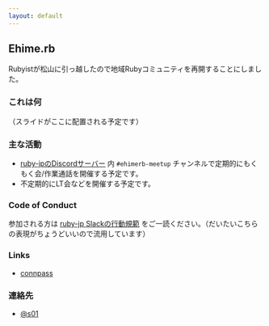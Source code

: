 ```yaml
---
layout: default
---
```


## Ehime.rb

Rubyistが松山に引っ越したので地域Rubyコミュニティを再開することにしました。

### これは何

（スライドがここに配置される予定です）

### 主な活動

- [ruby-jpのDiscordサーバー](https://discord.gg/P5UNajp) 内 `#ehimerb-meetup` チャンネルで定期的にもくもく会/作業通話を開催する予定です。
- 不定期的にLT会などを開催する予定です。

### Code of Conduct

参加される方は [ruby-jp Slackの行動規範](https://ruby-jp.github.io/#code-of-conduct) をご一読ください。（だいたいこちらの表現がちょうどいいので流用しています）

### Links

- [connpass](https://ehimerb.connpass.com/)

### 連絡先

- [@s01](https://twitter.com/s01)